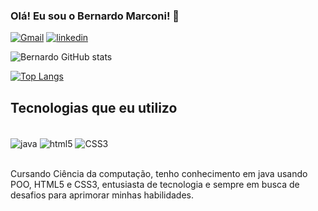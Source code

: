### Olá! Eu sou o Bernardo Marconi! 👋

[![Gmail](https://img.shields.io/badge/Gmail-D14836?style=for-the-badge&logo=gmail&logoColor=white)](mailto:bernardo2003marconi@gmail.com)
[![linkedin](https://img.shields.io/badge/LinkedIn-0077B5?style=for-the-badge&logo=linkedin&logoColor=white)](https://www.linkedin.com/in/bernardo-marconi-1b2aaa218)

![Bernardo GitHub stats](https://github-readme-stats.vercel.app/api?username=Bernardo-Marconi&show_icons=true&theme=radical)

[![Top Langs](https://github-readme-stats.vercel.app/api/top-langs/?username=Bernardo-Marconi)](https://github.com/anuraghazra/github-readme-stats)

## Tecnologias que eu utilizo

<div style="display: inline_block"><br/>
<img align="center" alt="java" src="https://img.shields.io/badge/Java-ED8B00?style=for-the-badge&logo=openjdk&logoColor=white" />
<img align="center" alt="html5" src="https://img.shields.io/badge/HTML5-E34F26?style=for-the-badge&logo=html5&logoColor=white" />
<img align="center" alt="CSS3" src="https://img.shields.io/badge/CSS3-1572B6?style=for-the-badge&logo=css3&logoColor=white" />
</div><br/>

Cursando Ciência da computação, tenho conhecimento em java usando POO, HTML5 e CSS3, entusiasta de tecnologia e sempre em busca de desafios para aprimorar minhas habilidades.
